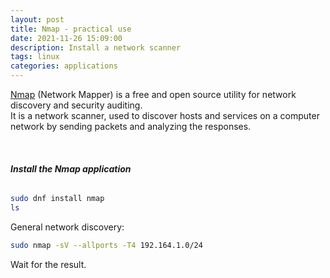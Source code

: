 ```yaml
---
layout: post
title: Nmap - practical use
date: 2021-11-26 15:09:00
description: Install a network scanner
tags: linux
categories: applications
---
```


[Nmap](https://nmap.org/) (Network Mapper) is a free and open source utility for network discovery and security auditing.  
It is a network scanner, used to discover hosts and services on a computer network by sending packets and analyzing the responses.

&nbsp;

###### **Install the Nmap application**

```bash
sudo dnf install nmap
ls
```

General network discovery:

```bash
sudo nmap -sV --allports -T4 192.164.1.0/24
```

Wait for the result.
